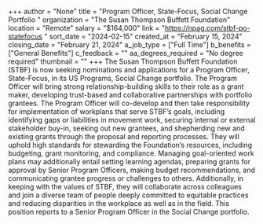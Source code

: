 +++
author = "None"
title = "Program Officer, State-Focus, Social Change Portfolio "
organization = "The Susan Thompson Buffett Foundation"
location = "Remote"
salary = "$164,000"
link = "https://npag.com/stbf-po-statefocus "
sort_date = "2024-02-15"
created_at = "February 15, 2024"
closing_date = "February 21, 2024"
a_job_type = ["Full Time"]
b_benefits = ["General Benefits"]
c_feedback = ""
aa_degrees_required = "No degree required"
thumbnail = ""
+++
The Susan Thompson Buffett Foundation (STBF) is now seeking nominations and applications for a Program Officer, State-Focus, in its US Programs, Social Change portfolio. The Program Officer will bring strong relationship-building skills to their role as a grant maker, developing trust-based and collaborative partnerships with portfolio grantees. The Program Officer will co-develop and then take responsibility for implementation of workplans that serve STBF’s goals, including identifying gaps or liabilities in movement work, securing internal or external stakeholder buy-in, seeking out new grantees, and shepherding new and existing grants through the proposal and reporting processes. They will uphold high standards for stewarding the Foundation’s resources, including budgeting, grant monitoring, and compliance. Managing goal-oriented work plans may additionally entail setting learning agendas, preparing grants for approval by Senior Program Officers, making budget recommendations, and communicating grantee progress or challenges to others. Additionally, in keeping with the values of STBF, they will collaborate across colleagues and join a diverse team of people deeply committed to equitable practices and reducing disparities in the workplace as well as in the field. This position reports to a Senior Program Officer in the Social Change portfolio.
